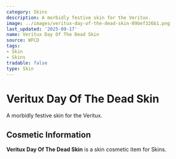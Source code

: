 ```yaml
---
category: Skins
description: A morbidly festive skin for the Veritux.
image: ../images/veritux-day-of-the-dead-skin-09bef326b1.png
last_updated: '2025-09-17'
name: Veritux Day Of The Dead Skin
source: WFCD
tags:
- Skin
- Skins
tradable: false
type: Skin
---
```


# Veritux Day Of The Dead Skin

A morbidly festive skin for the Veritux.

## Cosmetic Information

**Veritux Day Of The Dead Skin** is a skin cosmetic item for Skins.

